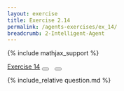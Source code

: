 ```yaml
---
layout: exercise
title: Exercise 2.14
permalink: /agents-exercises/ex_14/
breadcrumb: 2-Intelligent-Agent
---
```


{% include mathjax_support %}

<div class="card">
<div class="card-header p-2">
<a href='#' class="p-2">Exercise 14</a>
<button type="button" class="btn btn-dark float-right" title="Solve this Exercise" onclick="solve('ex2.14');" href="#"><i id="ex2.14" class="fas fa-pen" style="color:white"></i></button>
<a class="edit_question" href="#"><button type="button" class="btn btn-dark float-right" title="Edit this Question"  style="margin-left:10px; margin-right:10px;" onclick="edit('ex2.14');" href="#"><i id="ex2.14" class="far fa-edit" style="color:white"></i></button></a>
</div>
<div class="card-body">
<p class="card-text">{% include_relative question.md %}</p>
</div>
</div>
<br>
